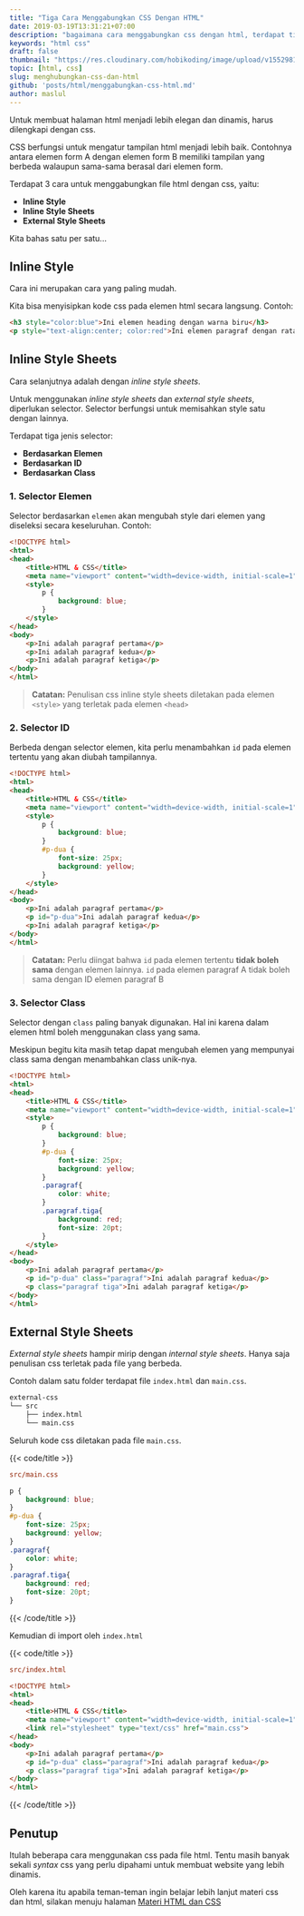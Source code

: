 ```yaml
---
title: "Tiga Cara Menggabungkan CSS Dengan HTML"
date: 2019-03-19T13:31:21+07:00
description: "bagaimana cara menggabungkan css dengan html, terdapat tiga cara untuk menggabungkan css dengan html yaitu inline style, inline style sheets dan external style sheets, ketiga cara tersebut memiliki kelebihannya masing-masing yaitu, beberapa cara mudah untuk memasang css ke dalam html project kita,"
keywords: "html css"
draft: false
thumbnail: "https://res.cloudinary.com/hobikoding/image/upload/v1552981967/HTML/html.jpg"
topic: [html, css]
slug: menghubungkan-css-dan-html
github: 'posts/html/menggabungkan-css-html.md'
author: maslul
---
```


Untuk membuat halaman html menjadi lebih elegan dan dinamis, harus dilengkapi dengan css.

CSS berfungsi untuk mengatur tampilan html menjadi lebih baik. Contohnya antara elemen form A dengan elemen form B memiliki tampilan yang berbeda walaupun sama-sama berasal dari elemen form.

Terdapat 3 cara untuk menggabungkan file html dengan css, yaitu:

- **Inline Style**
- **Inline Style Sheets**
- **External Style Sheets**

Kita bahas satu per satu...

## Inline Style

Cara ini merupakan cara yang paling mudah.

Kita bisa menyisipkan kode css pada elemen html secara langsung. Contoh:

```html
<h3 style="color:blue">Ini elemen heading dengan warna biru</h3>
<p style="text-align:center; color:red">Ini elemen paragraf dengan rata tengah warna merah</p>
```

## Inline Style Sheets

Cara selanjutnya adalah dengan _inline style sheets_.

Untuk menggunakan _inline style sheets_ dan _external style sheets_, diperlukan selector. Selector berfungsi untuk memisahkan style satu dengan lainnya.

Terdapat tiga jenis selector:

- **Berdasarkan Elemen**
- **Berdasarkan ID**
- **Berdasarkan Class**

### 1. Selector Elemen

Selector berdasarkan `elemen` akan mengubah style dari elemen yang diseleksi secara keseluruhan. Contoh:

```html
<!DOCTYPE html>
<html>
<head>
    <title>HTML & CSS</title>
    <meta name="viewport" content="width=device-width, initial-scale=1">
    <style>
        p {
            background: blue;
        }
    </style>
</head>
<body>
    <p>Ini adalah paragraf pertama</p>
    <p>Ini adalah paragraf kedua</p>
    <p>Ini adalah paragraf ketiga</p>
</body>
</html>
```

>**Catatan:** Penulisan css inline style sheets diletakan pada elemen `<style>` yang terletak pada elemen `<head>`

### 2. Selector ID

Berbeda dengan selector elemen, kita perlu menambahkan `id` pada elemen tertentu yang akan diubah tampilannya.

```html {hl_lines=["18"]}
<!DOCTYPE html>
<html>
<head>
    <title>HTML & CSS</title>
    <meta name="viewport" content="width=device-width, initial-scale=1">
    <style>
        p {
            background: blue;
        }
        #p-dua {
            font-size: 25px;
            background: yellow;
        }
    </style>
</head>
<body>
    <p>Ini adalah paragraf pertama</p>
    <p id="p-dua">Ini adalah paragraf kedua</p>
    <p>Ini adalah paragraf ketiga</p>
</body>
</html>
```

>**Catatan:** Perlu diingat bahwa `id` pada elemen tertentu **tidak boleh sama** dengan elemen lainnya. `id` pada elemen paragraf A tidak boleh sama dengan ID elemen paragraf B

### 3. Selector Class

Selector dengan `class` paling banyak digunakan. Hal ini karena dalam elemen html boleh menggunakan class yang sama.

Meskipun begitu kita masih tetap dapat mengubah elemen yang mempunyai class sama dengan menambahkan class unik-nya.

```html {hl_lines=["25-26"]}
<!DOCTYPE html>
<html>
<head>
    <title>HTML & CSS</title>
    <meta name="viewport" content="width=device-width, initial-scale=1">
    <style>
        p {
            background: blue;
        }
        #p-dua {
            font-size: 25px;
            background: yellow;
        }
        .paragraf{
            color: white;
        }
        .paragraf.tiga{
            background: red;
            font-size: 20pt;
        }
    </style>
</head>
<body>
    <p>Ini adalah paragraf pertama</p>
    <p id="p-dua" class="paragraf">Ini adalah paragraf kedua</p>
    <p class="paragraf tiga">Ini adalah paragraf ketiga</p>
</body>
</html>
```

## External Style Sheets

_External style sheets_ hampir mirip dengan _internal style sheets_. Hanya saja penulisan css terletak pada file yang berbeda.

Contoh dalam satu folder terdapat file `index.html` dan `main.css`.

```bash
external-css
└── src
    ├── index.html
    └── main.css
```

Seluruh kode css diletakan pada file `main.css`.

{{< code/title >}}

```ini
src/main.css
```

```css
p {
    background: blue;
}
#p-dua {
    font-size: 25px;
    background: yellow;
}
.paragraf{
    color: white;
}
.paragraf.tiga{
    background: red;
    font-size: 20pt;
}
```

{{< /code/title >}}

Kemudian di import oleh `index.html`

{{< code/title >}}

```ini
src/index.html
```

```html {hl_lines=["6"]}
<!DOCTYPE html>
<html>
<head>
    <title>HTML & CSS</title>
    <meta name="viewport" content="width=device-width, initial-scale=1">
    <link rel="stylesheet" type="text/css" href="main.css">
</head>
<body>
    <p>Ini adalah paragraf pertama</p>
    <p id="p-dua" class="paragraf">Ini adalah paragraf kedua</p>
    <p class="paragraf tiga">Ini adalah paragraf ketiga</p>
</body>
</html>
```

{{< /code/title >}}

## Penutup

Itulah beberapa cara menggunakan css pada file html. Tentu masih banyak sekali _syntax_ css yang perlu dipahami untuk membuat website yang lebih dinamis.

Oleh karena itu apabila teman-teman ingin belajar lebih lanjut materi css dan html, silakan menuju halaman [Materi HTML dan CSS](/topic/html)
